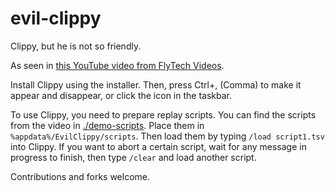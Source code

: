 # evil-clippy

Clippy, but he is not so friendly.

As seen in [this YouTube video from FlyTech Videos](https://youtu.be/1jQbf59Jq2s).

Install Clippy using the installer. Then, press Ctrl+, (Comma) to make it appear and disappear, or click the icon in the taskbar.

To use Clippy, you need to prepare replay scripts. You can find the scripts from the video in [./demo-scripts](demo-scripts). Place them in `%appdata%/EvilClippy/scripts`. Then load them by typing `/load script1.tsv` into Clippy. If you want to abort a certain script, wait for any message in progress to finish, then type `/clear` and load another script.

Contributions and forks welcome.
